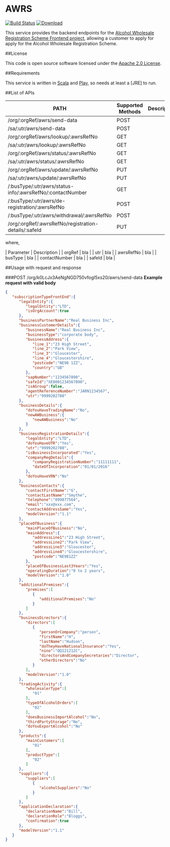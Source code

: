 AWRS
====

[![Build Status](https://travis-ci.org/hmrc/awrs.svg)](https://travis-ci.org/hmrc/awrs) [ ![Download](https://api.bintray.com/packages/hmrc/releases/awrs/images/download.svg) ](https://bintray.com/hmrc/releases/awrs/_latestVersion)

This service provides the backend endpoints for the [Alcohol Wholesale Registration Scheme Frontend project](https://github.com/hmrc/awrs-frontend), allowing a customer to apply for apply for the Alcohol Wholesale Registration Scheme.

##License

This code is open source software licensed under the [Apache 2.0 License]("http://www.apache.org/licenses/LICENSE-2.0.html").

##Requirements

This service is written in [Scala](http://www.scala-lang.org/) and [Play](http://playframework.com/), so needs at least a [JRE] to run.

##List of APIs

| PATH | Supported Methods | Description |
| --------------- | --------------- | --------------- |
| /org/:orgRef/awrs/send-data | POST |
| /sa/:utr/awrs/send-data | POST |
| /org/:orgRef/awrs/lookup/:awrsRefNo | GET |
| /sa/:utr/awrs/lookup/:awrsRefNo | GET |
| /org/:orgRef/awrs/status/:awrsRefNo | GET |
| /sa/:utr/awrs/status/:awrsRefNo | GET |
| /org/:orgRef/awrs/update/:awrsRefNo | PUT |
| /sa/:utr/awrs/update/:awrsRefNo | PUT |
| /:busType/:utr/awrs/status-info/:awrsRefNo/:contactNumber | GET |
| /:busType/:utr/awrs/de-registration/:awrsRefNo | POST |
| /:busType/:utr/awrs/withdrawal/:awrsRefNo | POST |
| /org/:orgRef/:awrsRefNo/registration-details/:safeId | PUT |

where,

| Parameter | Description |
| orgRef | bla |
| utr | bla |
| awrsRefNo | bla |
| busType | bla |
| contactNumber | bla |
| safeId | bla |

##Usage with request and response

###POST /org/k0LcJx3AeNgNGD750vfogI5xs20/awrs/send-data
**Example request with valid body**
```json
{  
   "subscriptionTypeFrontEnd":{  
      "legalEntity":{  
         "legalEntity":"LTD",
         "isOrgAccount":true
      },
      "businessPartnerName":"Real Business Inc",
      "businessCustomerDetails":{  
         "businessName":"Real Business Inc",
         "businessType":"corporate body",
         "businessAddress":{  
            "line_1":"23 High Street",
            "line_2":"Park View",
            "line_3":"Gloucester",
            "line_4":"Gloucestershire",
            "postcode":"NE98 1ZZ",
            "country":"GB"
         },
         "sapNumber":"1234567890",
         "safeId":"XE0001234567890",
         "isAGroup":false,
         "agentReferenceNumber":"JARN1234567",
         "utr":"9999202780"
      },
      "businessDetails":{  
         "doYouHaveTradingName":"No",
         "newAWBusiness":{  
            "newAWBusiness":"No"
         }
      },
      "businessRegistrationDetails":{  
         "legalEntity":"LTD",
         "doYouHaveUTR":"Yes",
         "utr":"9999202780",
         "isBusinessIncorporated":"Yes",
         "companyRegDetails":{  
            "companyRegistrationNumber":"11111111",
            "dateOfIncorporation":"01/01/2016"
         },
         "doYouHaveVRN":"No"
      },
      "businessContacts":{  
         "contactFirstName":"G",
         "contactLastName":"Smythe",
         "telephone":"099877564",
         "email":"xxx@xxx.com",
         "contactAddressSame":"Yes",
         "modelVersion":"1.1"
      },
      "placeOfBusiness":{  
         "mainPlaceOfBusiness":"No",
         "mainAddress":{  
            "addressLine1":"23 High Street",
            "addressLine2":"Park View",
            "addressLine3":"Gloucester",
            "addressLine4":"Gloucestershire",
            "postcode":"NE981ZZ"
         },
         "placeOfBusinessLast3Years":"Yes",
         "operatingDuration":"0 to 2 years",
         "modelVersion":"1.0"
      },
      "additionalPremises":{  
         "premises":[  
            {  
               "additionalPremises":"No"
            }
         ]
      },
      "businessDirectors":{  
         "directors":[  
            {  
               "personOrCompany":"person",
               "firstName":"H",
               "lastName":"Hudson",
               "doTheyHaveNationalInsurance":"Yes",
               "nino":"QQ121212C",
               "directorsAndCompanySecretaries":"Director",
               "otherDirectors":"No"
            }
         ],
         "modelVersion":"1.0"
      },
      "tradingActivity":{  
         "wholesalerType":[  
            "01"
         ],
         "typeOfAlcoholOrders":[  
            "02"
         ],
         "doesBusinessImportAlcohol":"No",
         "thirdPartyStorage":"No",
         "doYouExportAlcohol":"No"
      },
      "products":{  
         "mainCustomers":[  
            "01"
         ],
         "productType":[  
            "02"
         ]
      },
      "suppliers":{  
         "suppliers":[  
            {  
               "alcoholSuppliers":"No"
            }
         ]
      },
      "applicationDeclaration":{  
         "declarationName":"Bill",
         "declarationRole":"Bloggs",
         "confirmation":true
      },
      "modelVersion":"1.1"
   }
}
```







